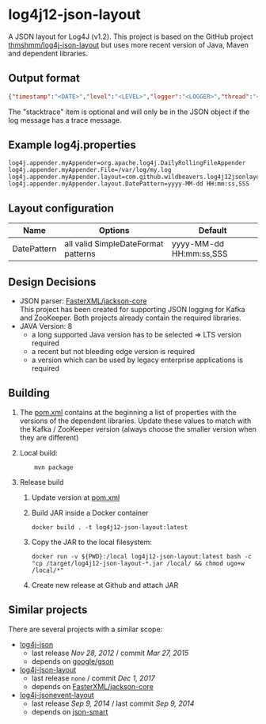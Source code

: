 # log4j12-json-layout

A JSON layout for Log4J (v1.2). This project is based on
the GitHub project [thmshmm/log4j-json-layout](https://github.com/thmshmm/log4j-json-layout/)
but uses more recent version of Java, Maven and dependent libraries.

## Output format
```json
{"timestamp":"<DATE>","level":"<LEVEL>","logger":"<LOGGER>","thread":"<THREAD>","message":"<MESSAGE>","stacktrace":"<STACKTRACE>"}
```
The "stacktrace" item is optional and will only be in the JSON object if the log message has a trace message.

## Example log4j.properties

```text
log4j.appender.myAppender=org.apache.log4j.DailyRollingFileAppender
log4j.appender.myAppender.File=/var/log/my.log
log4j.appender.myAppender.layout=com.github.wildbeavers.log4j12jsonlayout.JsonLayout
log4j.appender.myAppender.layout.DatePattern=yyyy-MM-dd HH:mm:ss,SSS
```

## Layout configuration
| Name | Options | Default |
|------|---------|---------|
| DatePattern | all valid SimpleDateFormat patterns | yyyy-MM-dd HH:mm:ss,SSS |


## Design Decisions

* JSON parser: [FasterXML/jackson-core](https://github.com/FasterXML/jackson-core/)  
  This project has been created for supporting JSON logging for
  Kafka and ZooKeeper. Both projects already contain the required libraries.
* JAVA Version: 8 
  * a long supported Java version has to be selected => LTS version required
  * a recent but not bleeding edge version is required
  * a version which can be used by legacy enterprise applications is required

## Building

1.  The [pom.xml](pom.xml) contains at the beginning a list of properties
    with the versions of the dependent libraries. Update these values
    to match with the Kafka / ZooKeeper version (always choose the smaller
    version when they are different)
1.  Local build:

            mvn package

1.  Release build

    1.  Update version at [pom.xml](pom.xml)
    1.  Build JAR inside a Docker container

            docker build . -t log4j12-json-layout:latest

    1.  Copy the JAR to the local filesystem:

            docker run -v ${PWD}:/local log4j12-json-layout:latest bash -c "cp /target/log4j12-json-layout-*.jar /local/ && chmod ugo+w /local/*"

    1.  Create new release at Github and attach JAR

## Similar projects

There are several projects with a similar scope:

* [log4j-json](https://github.com/michaeltandy/log4j-json/)
  * last release _Nov 28, 2012_ / commit _Mar 27, 2015_ 
  * depends on [google/gson](https://github.com/google/gson/)
* [log4j-json-layout](https://github.com/thmshmm/log4j-json-layout/)
  * last release `none` / commit _Dec 1, 2017_
  * depends on [FasterXML/jackson-core](https://github.com/FasterXML/jackson-core/)
* [log4j-jsonevent-layout](https://github.com/logstash/log4j-jsonevent-layout)
  * last release _Sep 9, 2014_ / last commit _Sep 9, 2014_
  * depends on [json-smart](https://netplex.github.io/json-smart/)
